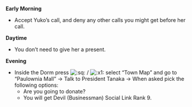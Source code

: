 **Early Morning**

- Accept Yuko’s call, and deny any other calls you might get before her call.

**Daytime**

- You don’t need to give her a present.

**Evening**

- Inside the Dorm press ![:sq:](/assets/square.png) / ![:x1:](/assets/x1.png) select “Town Map” and go to “Paulownia Mall” -> Talk to President Tanaka -> When asked pick the following options:
  - Are you going to donate?
  - You will get Devil (Businessman) Social Link Rank 9.
